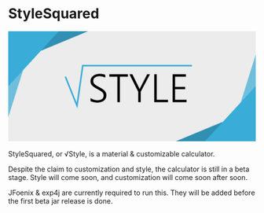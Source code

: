 # StyleSquared

![logo](https://raw.githubusercontent.com/Draylar/StyleSquared/master/GitHub/images/styleSquared.png)

StyleSquared, or √Style, is a material & customizable calculator.

Despite the claim to customization and style, the calculator is still in a beta stage. 
Style will come soon, and customization will come soon after soon.

JFoenix & exp4j are currently required to run this. They will be added before the first beta jar release is done.
